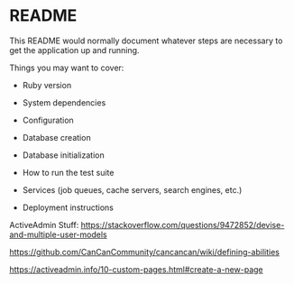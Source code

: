 # README

This README would normally document whatever steps are necessary to get the
application up and running.

Things you may want to cover:

* Ruby version

* System dependencies

* Configuration

* Database creation

* Database initialization

* How to run the test suite

* Services (job queues, cache servers, search engines, etc.)

* Deployment instructions

ActiveAdmin Stuff:
https://stackoverflow.com/questions/9472852/devise-and-multiple-user-models

https://github.com/CanCanCommunity/cancancan/wiki/defining-abilities

https://activeadmin.info/10-custom-pages.html#create-a-new-page
